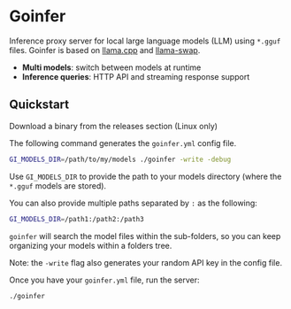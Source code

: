 # Goinfer

Inference proxy server for local large language models (LLM) using `*.gguf` files.
Goinfer is based on [llama.cpp](https://github.com/ggml-org/llama.cpp) and [llama-swap](https://github.com/mostlygeek/llama-swap).

- **Multi models**: switch between models at runtime
- **Inference queries**: HTTP API and streaming response support

## Quickstart

Download a binary from the releases section (Linux only)

The following command generates
the `goinfer.yml` config file.

```bash
GI_MODELS_DIR=/path/to/my/models ./goinfer -write -debug
```

Use `GI_MODELS_DIR` to provide the path to your models directory
(where the `*.gguf` models are stored).

You can also provide multiple paths separated by `:` as the following:

```bash
GI_MODELS_DIR=/path1:/path2:/path3
```

`goinfer` will search the model files within the sub-folders,
so you can keep organizing your models within a folders tree.

Note: the `-write` flag also generates your random API key in the config file.

Once you have your `goinfer.yml` file, run the server:

```bash
./goinfer
```
